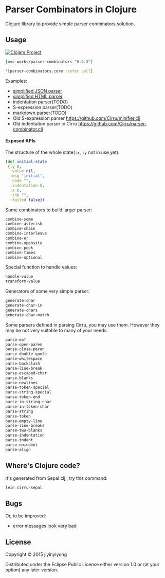 
# Parser Combinators in Clojure

Clojure library to provide simple parser combinators solution.

## Usage

[![Clojars Project](http://clojars.org/mvc-works/parser-combinators/latest-version.svg)](http://clojars.org/mvc-works/parser-combinators)

```clojure
[mvc-works/parser-combinators "0.0.3"]
```

```clojure
'[parser-combinators.core :refer :all]
```

Examples:

* [simplified JSON parser][json-example]
* [simplified HTML parser][html-example]
* indentation parser(TODO)
* S-expression parser(TODO)
* markdown parser(TODO)
* Old S-expression parser https://github.com/Cirru/minifier.clj
* Old indentation parser in Cirru https://github.com/Cirru/parser-combinator.clj

[json-example]: https://github.com/mvc-works/parser-combinators/blob/master/cirru-src/parser_combinators/examples/json.clj.cirru
[html-example]: https://github.com/mvc-works/parser-combinators/blob/master/cirru-src/parser_combinators/examples/html.clj.cirru

#### Exposed APIs

The structure of the whole state(`:x`, `:y` not in use yet):

```clojure
(def initial-state
 {:y 0,
  :value nil,
  :msg "initial",
  :code "",
  :indentation 0,
  :x 0,
  :tab "",
  :failed false})
```

Some combinators to build larger parser:

```clojure
combine-some
combine-asterisk
combine-chain
combine-interleave
combine-or
combine-opposite
combine-peek
combine-times
combine-optional
```

Special function to handle values:

```clojure
handle-value
transform-value
```

Generators of some very simple parser:

```clojure
generate-char
generate-char-in
generate-chars
generate-char-match
```

Some parsers defined in parsing Cirru, you may use them.
However they may be not very suitable to many of your needs:

```clojure
parse-eof
parse-open-paren
parse-close-paren
parse-double-quote
parse-whitespace
parse-backslash
parse-line-break
parse-escaped-char
parse-blanks
parse-newlines
parse-token-special
parse-string-special
parse-token-end
parse-in-string-char
parse-in-token-char
parse-string
parse-token
parse-empty-line
parse-line-breaks
parse-two-blanks
parse-indentation
parse-indent
parse-unindent
parse-align
```

## Where's Clojure code?

It's generated from Sepal.clj , try this command:

```bash
lein cirru-sepal
```

## Bugs

Or, to be improved:

* error messages look very bad

## License

Copyright © 2015 jiyinyiyong

Distributed under the Eclipse Public License either version 1.0 or (at
your option) any later version.
